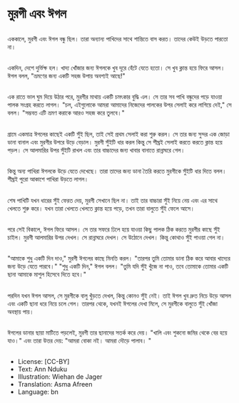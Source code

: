 # মুরগী এবং ঈগল

##
এককালে, মুরগী এবং ঈগল বন্ধু ছিল। তারা অন্যান্য পাখিদের সাথে শান্তিতে বাস করত। তাদের কেউই উড়তে পারতো না।

##
একদিন, দেশে দুর্ভিক্ষ হল। খাদ্য খোঁজার জন্য ঈগলকে খুব দূরে হেঁটে যেতে হতো। সে খুব ক্লান্ত হয়ে ফিরে আসল। ঈগল বলল, "ভ্রমণের জন্য একটি সহজ উপায় অবশ্যই আছে!"

##
এক রাতে ভাল ঘুম দিয়ে উঠার পরে, মুরগীর মাথায় একটি চমৎকার বুদ্ধি এল। সে তার সব পাখি বন্ধুদের পড়ে যাওয়া পালক সংগ্রহ করতে লাগল। "চল, এইগুলোকে আমরা আমাদের নিজেদের পালকের উপর সেলাই করে লাগিয়ে দেই," সে বলল। "সম্ভবত এটি ভ্রমণ করাকে আরও সহজ করে তুলবে।"

##
গ্রামে একমাত্র ঈগলের কাছেই একটি সুঁই ছিল, তাই সেই প্রথম সেলাই করা শুরু করল। সে তার জন্য সুন্দর এক জোড়া ডানা বানাল এবং মুরগীর উপরে উড়ে বেড়াল। মুরগী সুঁইটি ধার করল কিন্তু সে শীঘ্রই সেলাই করতে করতে ক্লান্ত হয়ে পড়ল। সে আলমারির উপর সুঁইটি রাখল এবং তার বাচ্চাদের জন্য খাবার বানাতে রান্নাঘরে গেল।

##
কিন্তু অন্য পাখিরা ঈগলকে উড়ে যেতে দেখেছে। তারা তাদের জন্য ডানা তৈরি করতে মুরগীকে সুঁইটি ধার দিতে বলল। শীঘ্রই পুরো আকাশে পাখিরা উড়তে লাগল।

##
শেষ পাখিটি যখন ধারের সুঁই ফেরত দেয়, মুরগী সেখানে ছিল না। তাই তার বাচ্চারা সুঁই নিয়ে নেয় এবং এর সাথে খেলতে শুরু করে। যখন তারা খেলতে খেলতে ক্লান্ত হয়ে পড়ে, তখন তারা বালুতে সুঁই ফেলে আসে।

##
পরে সেই বিকালে, ঈগল ফিরে আসল। সে তার সফরে ঢিলে হয়ে যাওয়া কিছু পালক ঠিক করতে মুরগীর কাছে সুঁই চাইল। মুরগী আলমারির উপর দেখল। সে রান্নাঘরে দেখল। সে উঠোনে দেখল। কিন্তু কোথাও সুঁই পাওয়া গেল না।

##
"আমাকে শুধু একটি দিন দাও," মুরগী ঈগলের কাছে মিনতি করল। "তারপর তুমি তোমার ডানা ঠিক করে আবার খাদ্যের জন্য উড়ে যেতে পারবে।" "শুধু একটি দিন," ঈগল বলল। "তুমি যদি সুঁই খুঁজে না পাও, তবে তোমাকে তোমার একটি ছানা আমাকে মাশুল হিসেবে দিতে হবে।"

##
পরদিন যখন ঈগল আসল, সে মুরগীকে বালু খুঁড়তে দেখল, কিন্তু কোনও সুঁই নেই। তাই ঈগল খুব দ্রুত নিচে উড়ে আসল এবং একটি ছানা ধরে নিয়ে চলে গেল। তারপর থেকে, যখনই ঈগলের দেখা মিলে, সে মুরগীকে বালুতে সুঁই খোঁজা অবস্থায় পায়।

##
ঈগলের ডানার ছায়া মাটিতে পড়লেই, মুরগী তার ছানাদের সতর্ক করে দেয়। "খালি এবং শুকনো জমির থেকে বের হয়ে যাও।" এবং তারা উত্তর দেয়: "আমরা বোকা নই। আমরা দৌড়ে পালাব। "

##
* License: [CC-BY]
* Text: Ann Nduku
* Illustration: Wiehan de Jager
* Translation: Asma Afreen
* Language: bn
